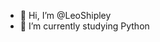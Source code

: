 - 👋 Hi, I’m @LeoShipley
- 🌱 I’m currently studying Python

<!---
LeoShipley/LeoShipley is a ✨ special ✨ repository because its `README.md` (this file) appears on your GitHub profile.
You can click the Preview link to take a look at your changes.
--->
